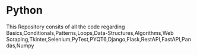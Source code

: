 # Python

This Repository consits of all the code regarding Basics,Conditionals,Patterns,Loops,Data-Structures,Algorithms,Web Scraping,Tkinter,Selenium,PyTest,PYQT6,Django,Flask,RestAPI,FastAPI,Pandas,Numpy
